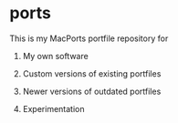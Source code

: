 # ports

This is my MacPorts portfile repository for

1. My own software

1. Custom versions of existing portfiles

1. Newer versions of outdated portfiles

1. Experimentation

